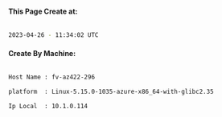 
   
#### This Page Create at:

```bash

2023-04-26 - 11:34:02 UTC

```

#### Create By Machine:

```bash

Host Name : fv-az422-296

platform  : Linux-5.15.0-1035-azure-x86_64-with-glibc2.35

Ip Local  : 10.1.0.114

```


